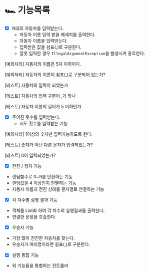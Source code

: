 # 🏎 기능목록

- [x]  N대의 자동차를 입력받는다.
    - 자동차 이름 입력 받을 메세지를 출력한다.
    - 자동차 이름을 입력받는다.
    - 입력받은 값을 쉼표(,)로 구분한다.
    - 잘못 입력한 경우 `IllegalArgumentException`을 발생시켜 종료한다.

  [예외처리] 자동차의 이름은 5자 이하이다.

  [예외처리] 자동차의 이름이 쉼표(,)로 구분되어 있는가?

  [테스트] 자동차의 입력이 되었는가

  [테스트] 자동차의 입력 구분이 ,가 맞나

  [테스트] 자동차 이름의 길이가 5 이하인가

- [x]  주어진 횟수를 입력받는다.
    - 시도 횟수를 입력받는 기능

  [예외처리] 1이상의 숫자만 입력가능하도록 한다.

  [테스트] 숫자가 아닌 다른 문자가 입력되었는가?

  [테스트] 0이 입력되었는가?


- [x]  전진 / 정지 기능
- 랜덤함수로 0~9를 반환하는 기능
- 랜덤값을 4 이상인지 판별하는 기능
- 자동차 이름과 전진 상태를 문자열로 연결하는 기능

- [x]  각 차수별 실행 결과 기능
- 객체를 List화 하여 각 차수의 실행결과를 출력한다.
- 연결한 문장을 호출한다.

- [x]  우승자 기능
- 가장 많이 전진한 자동차를 찾는다.
- 우승자가 여러명이라면 쉼표(,)로 구분한다.

- [x]  실행 통합 기능
- 위 기능들을 통합하는 컨트롤러